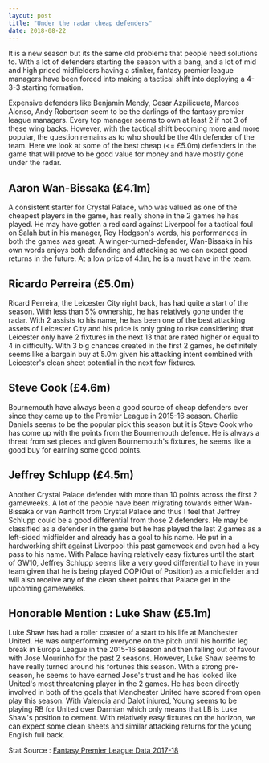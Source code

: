 ```yaml
---
layout: post
title: "Under the radar cheap defenders"
date: 2018-08-22
---
```


It is a new season but its the same old problems that people need solutions to. With a lot of defenders starting the season with a bang, and a lot of mid and high priced midfielders having a stinker, fantasy premier league managers have been forced into making a tactical shift into deploying a 4-3-3 starting formation.

Expensive defenders like Benjamin Mendy, Cesar Azpilicueta, Marcos Alonso, Andy Robertson seem to be the darlings of the fantasy premier league managers. Every top manager seems to own at least 2 if not 3 of these wing backs. However, with the tactical shift becoming more and more popular, the question remains as to who should be the 4th defender of the team. Here we look at some of the best cheap (<= £5.0m) defenders in the game that will prove to be good value for money and have mostly gone under the radar.

## Aaron Wan-Bissaka (£4.1m)

A consistent starter for Crystal Palace, who was valued as one of the cheapest players in the game, has really shone in the 2 games he has played. He may have gotten a red card against Liverpool for a tactical foul on Salah but in his manager, Roy Hodgson's words, his performances in both the games was great. A winger-turned-defender, Wan-Bissaka in his own words enjoys both defending and attacking so we can expect good returns in the future. At a low price of 4.1m, he is a must have in the team.

## Ricardo Perreira (£5.0m)

Ricard Perreira, the Leicester City right back, has had quite a start of the season. With less than 5% ownership, he has relatively gone under the radar. With 2 assists to his name, he has been one of the best attacking assets of Leicester City and his price is only going to rise considering that Leicester only have 2 fixtures in the next 13 that are rated higher or equal to 4 in difficulty. With 3 big chances created in the first 2 games, he definitely seems like a bargain buy at 5.0m given his attacking intent combined with Leicester's clean sheet potential in the next few fixtures.

## Steve Cook (£4.6m)

Bournemouth have always been a good source of cheap defenders ever since they came up to the Premier League in 2015-16 season. Charlie Daniels seems to be the popular pick this season but it is Steve Cook who has come up with the points from the Bournemouth defence. He is always a threat from set pieces and given Bournemouth's fixtures, he seems like a good buy for earning some good points.

## Jeffrey Schlupp (£4.5m)

Another Crystal Palace defender with more than 10 points across the first 2 gameweeks. A lot of the people have been migrating towards either Wan-Bissaka or van Aanholt from Crystal Palace and thus I feel that Jeffrey Schlupp could be a good differential from those 2 defenders. He may be classified as a defender in the game but he has played the last 2 games as a left-sided midfielder and already has a goal to his name. He put in a hardworking shift against Liverpool this past gameweek and even had a key pass to his name. With Palace having relatively easy fixtures until the start of GW10, Jeffrey Schlupp seems like a very good differential to have in your team given that he is being played OOP(Out of Position) as a midfielder and will also receive any of the clean sheet points that Palace get in the upcoming gameweeks.

## Honorable Mention : Luke Shaw (£5.1m)

Luke Shaw has had a roller coaster of a start to his life at Manchester United. He was outperforming everyone on the pitch until his horrific leg break in Europa League in the 2015-16 season and then falling out of favour with Jose Mourinho for the past 2 seasons. However, Luke Shaw seems to have really turned around his fortunes this season. With a strong pre-season, he seems to have earned Jose's trust and he has looked like United's most threatening player in the 2 games. He has been directly involved in both of the goals that Manchester United have scored from open play this season. With Valencia and Dalot injured, Young seems to be playing RB for United over Darmian which only means that LB is Luke Shaw's position to cement. With relatively easy fixtures on the horizon, we can expect some clean sheets and similar attacking returns for the young English full back.

Stat Source : [Fantasy Premier League Data 2017-18](https://github.com/vaastav/Fantasy-Premier-League/tree/master/data/2018-19)